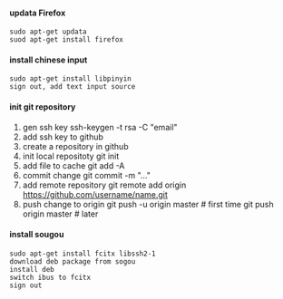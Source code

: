 #### updata Firefox
    sudo apt-get updata
    suod apt-get install firefox

#### install chinese input
    sudo apt-get install libpinyin
    sign out, add text input source

#### init git repository
1. gen ssh key
    ssh-keygen -t rsa -C "email"
2. add ssh key to github
3. create a repository in github
4. init local repositoty
    git init
5. add file to cache
    git add -A
6. commit change
    git commit -m "..."
7. add remote repository
    git remote add origin https://github.com/username/name.git
8. push change to origin
    git push -u origin master # first time
    git push origin master # later

#### install sougou
    sudo apt-get install fcitx libssh2-1
    download deb package from sogou
    install deb
    switch ibus to fcitx
    sign out 
